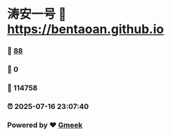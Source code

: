 # 涛安一号 :link: https://bentaoan.github.io 
### :page_facing_up: [88](https://bentaoan.github.io/tag.html) 
### :speech_balloon: 0 
### :hibiscus: 114758 
### :alarm_clock: 2025-07-16 23:07:40 
### Powered by :heart: [Gmeek](https://github.com/Meekdai/Gmeek)
